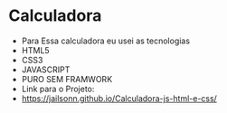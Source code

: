 # Calculadora

* Para Essa calculadora eu usei as tecnologias
* HTML5
* CSS3
* JAVASCRIPT
* PURO SEM FRAMWORK
* Link para o Projeto:
* https://jailsonn.github.io/Calculadora-js-html-e-css/

 
